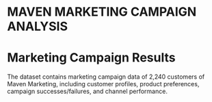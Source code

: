 # MAVEN  MARKETING  CAMPAIGN  ANALYSIS

#  Marketing Campaign Results
The dataset contains marketing campaign data of 2,240 customers of Maven Marketing, including
customer profiles, product preferences, campaign successes/failures, and channel performance.
